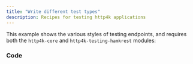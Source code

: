 ```yaml
---
title: "Write different test types"
description: Recipes for testing http4k applications
--- 
```

This example shows the various styles of testing endpoints, and requires both the `http4k-core` and `http4k-testing-hamkrest` modules:

### Code [<img class="octocat"/>](https://github.com/http4k/http4k/blob/master/src/docs/guide/howto/write_different_test_types/example.kt)

<script src="https://gist-it.appspot.com/https://github.com/http4k/http4k/blob/master/src/docs/guide/howto/write_different_test_types/example.kt"></script>
